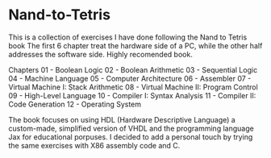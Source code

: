 # Nand-to-Tetris
This is a collection of exercises I have done following the Nand to Tetris book
The first 6 chapter treat the hardware side of a PC, while the other half addresses the software side.
Highly recomended book. 

Chapters
01 - Boolean Logic
02 - Boolean Arithmetic
03 - Sequential Logic
04 - Machine Language
05 - Computer Architecture
06 - Assembler
07 - Virtual Machine I: Stack Arithmetic
08 - Virtual Machine II: Program Control
09 - High-Level Language
10 - Compiler I: Syntax Analysis
11 - Compiler II: Code Generation
12 -  Operating System

The book focuses on using HDL (Hardware Descriptive Language) a custom-made, simplified version of VHDL and the programming language Jax for educational porpuses.
I decided to add a personal touch by trying the same exercises with X86 assembly code and C.  
